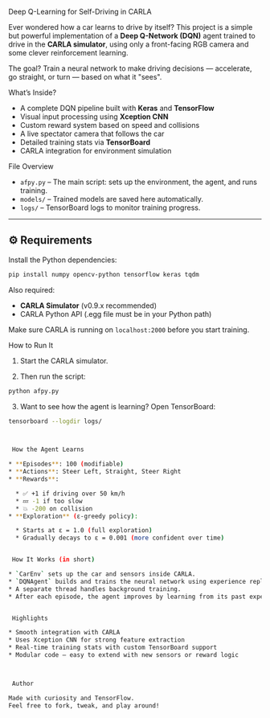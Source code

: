 
 Deep Q-Learning for Self-Driving in CARLA

Ever wondered how a car learns to drive by itself? This project is a simple but powerful implementation of a **Deep Q-Network (DQN)** agent trained to drive in the **CARLA simulator**, using only a front-facing RGB camera and some clever reinforcement learning.

The goal? Train a neural network to make driving decisions — accelerate, go straight, or turn — based on what it "sees".



 What’s Inside?

- A complete DQN pipeline built with **Keras** and **TensorFlow**
- Visual input processing using **Xception CNN**
- Custom reward system based on speed and collisions
- A live spectator camera that follows the car
- Detailed training stats via **TensorBoard**
- CARLA integration for environment simulation



 File Overview

- `afpy.py` – The main script: sets up the environment, the agent, and runs training.
- `models/` – Trained models are saved here automatically.
- `logs/` – TensorBoard logs to monitor training progress.

---

## ⚙️ Requirements

Install the Python dependencies:

```bash
pip install numpy opencv-python tensorflow keras tqdm
````

Also required:

* **CARLA Simulator** (v0.9.x recommended)
* CARLA Python API (.egg file must be in your Python path)

Make sure CARLA is running on `localhost:2000` before you start training.

 
 How to Run It

1. Start the CARLA simulator.

2. Then run the script:

```bash
python afpy.py
```

3. Want to see how the agent is learning? Open TensorBoard:

```bash
tensorboard --logdir logs/



 How the Agent Learns

* **Episodes**: 100 (modifiable)
* **Actions**: Steer Left, Straight, Steer Right
* **Rewards**:

  * ✅ +1 if driving over 50 km/h
  * 💤 -1 if too slow
  * 💥 -200 on collision
* **Exploration** (ε-greedy policy):

  * Starts at ε = 1.0 (full exploration)
  * Gradually decays to ε = 0.001 (more confident over time)


 How It Works (in short)

* `CarEnv` sets up the car and sensors inside CARLA.
* `DQNAgent` builds and trains the neural network using experience replay.
* A separate thread handles background training.
* After each episode, the agent improves by learning from its past experiences.


 Highlights

* Smooth integration with CARLA
* Uses Xception CNN for strong feature extraction
* Real-time training stats with custom TensorBoard support
* Modular code – easy to extend with new sensors or reward logic



 Author

Made with curiosity and TensorFlow.
Feel free to fork, tweak, and play around!
